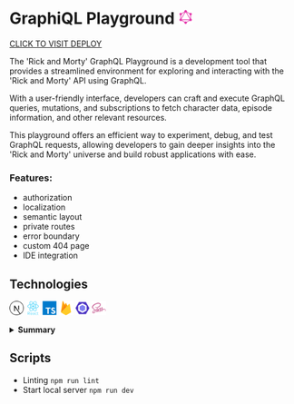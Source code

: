 # GraphiQL Playground <img src="https://raw.githubusercontent.com/devicons/devicon/master/icons/graphql/graphql-plain.svg" alt="graphql"  width="25" height="25"/>

[CLICK TO VISIT DEPLOY](https://github.com/zhuravskayalina/graphiql-app/pull/29#:~:text=Deploy%3A-,GraphiQl,-Link%20for%20cross)

The 'Rick and Morty' GraphQL Playground is a development tool that provides a streamlined environment for exploring and
interacting with the 'Rick and Morty' API using GraphQL.

With a user-friendly interface, developers can craft and execute GraphQL queries, mutations, and subscriptions to fetch
character data, episode information, and other relevant resources.

This playground offers an efficient way to experiment, debug, and test GraphQL requests, allowing developers to gain
deeper insights into the 'Rick and Morty' universe and build robust applications with ease.

### Features:

* authorization
* localization
* semantic layout
* private routes
* error boundary
* custom 404 page
* IDE integration

## Technologies

<p>
<img src="https://raw.githubusercontent.com/devicons/devicon/master/icons/nextjs/nextjs-line.svg" alt="nextjs"  width="25" height="25"/>
<img src="https://raw.githubusercontent.com/devicons/devicon/master/icons/react/react-original-wordmark.svg" alt="react" width="25" height="25" />
<img src="https://raw.githubusercontent.com/devicons/devicon/master/icons/typescript/typescript-original.svg" alt="typescript" width="25" height="25" />
<img src="src/assets/images/firebase-icon.svg" width="25"/>
<img src="https://raw.githubusercontent.com/devicons/devicon/master/icons/eslint/eslint-original.svg" alt="eslint" width="25" height="25" />
<img src="https://raw.githubusercontent.com/devicons/devicon/master/icons/sass/sass-original.svg" alt="sass"  width="25" height="25"/>
</p>

<details>

<summary><h4 style="display:inline">Summary</h4></summary>

- NextJS
- React
- Firebase
- Monaco Editor
- Typescript
- Sass
- Eslint, Prettier

</details>

## Scripts

- Linting
  `npm run lint`
- Start local server
  `npm run dev`

